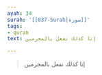 ```yaml
---
ayah: 34
surah: '[[037-Surah|سورة]]'
tags:
- quran
text: إنا كذلك نفعل بالمجرمين

---
```

> إنا كذلك نفعل بالمجرمين
